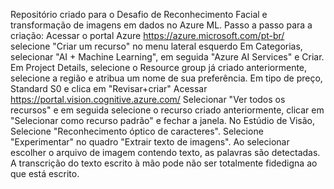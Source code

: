 Repositório criado para o Desafio de Reconhecimento Facial e transformação de imagens em dados no Azure ML.
Passo a passo para a criação:
Acessar o portal Azure https://azure.microsoft.com/pt-br/
selecione "Criar um recurso" no menu lateral esquerdo
Em Categorias, selecionar "AI + Machine Learning", em seguida "Azure AI Services" e Criar.
Em Project Details, selecione o Resource group já criado anteriormente, selecione a região e atribua um nome de sua preferência. Em tipo de preço, Standard S0 e clica em "Revisar+criar"
Acessar https://portal.vision.cognitive.azure.com/
Selecionar "Ver todos os recursos" e em seguida selecione o recurso criado anteriormente, clicar em "Selecionar como recurso padrão" e fechar a janela.
No Estúdio de Visão, Selecione "Reconhecimento óptico de caracteres". Selecione "Experimentar" no quadro "Extrair texto de imagens".
Ao selecionar escolher o arquivo de imagem contendo texto, as palavras são detectadas. A transcrição do texto escrito à mão pode não ser totalmente fidedigna ao que está escrito.

